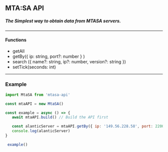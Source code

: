 ## MTA:SA API
##### The Simplest way to obtain data from MTASA servers.

---

#### Functions

- getAll
- getBy({ ip: string, port?: number } )
- search ({ name?: string, ip?: number, version?: string })
- setTick(seconds: int)

---
### Example

```js
import MtaSA from 'mtasa-api'

const mtaAPI = new MtaSA()

const example = async () => {
   await mtaAPI.build() // Build the API first

   const alanticServer = mtaAPI.getBy({ ip: '149.56.228.58', port: 22003 })
   console.log(alanticServer) 
}

 example()
```
   
